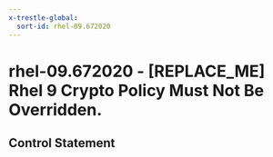 ```yaml
---
x-trestle-global:
  sort-id: rhel-09.672020
---
```


# rhel-09.672020 - \[REPLACE_ME\] Rhel 9 Crypto Policy Must Not Be Overridden.

## Control Statement
